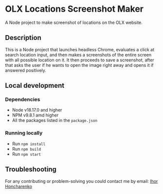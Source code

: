 # OLX Locations Screenshot Maker

A Node project to make screenshot of locations on the OLX website.

## Description

This is a Node project that launches headless Chrome, evaluates a click at
search location input, and then makes a screenshots of the entire screen with
all possible location on it. It then proceeds to save a screenshot, after that
asks the user if he wants to open the image right away and opens it if answered
positively.

## Local development

### Dependencies

* Node v18.17.0 and higher
* NPM v9.8.1 amd higher
* All the packages listed in the `package.json`

### Running locally

* Run `npm install`
* Run `npm build`
* Run `npm start`

## Troubleshooting

For any contributing or problem-solving you could contact me by
email: [Ihor Honcharenko](mailto:goncharenkoid2001@gmail.com?subject=[GitHub]%20OLX%20Locations%20Screenshot%20Maker)
